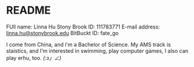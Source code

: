 # README #

FUll name: Linna Hu
Stony Brook ID: 111783771
E-mail address: linna.hu@stonybrook.edu
BitBuckt ID: fate_go

I come from China, and i'm a Bachelor of Science. My AMS track is staistics, and I'm interested in swimming, play computer games,
I also can play erhu, too. _(:з」∠)_